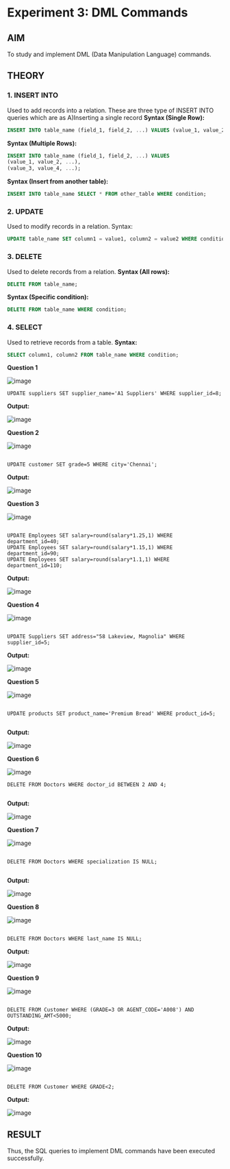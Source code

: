 # Experiment 3: DML Commands

## AIM
To study and implement DML (Data Manipulation Language) commands.

## THEORY

### 1. INSERT INTO
Used to add records into a relation.
These are three type of INSERT INTO queries which are as
A)Inserting a single record
**Syntax (Single Row):**
```sql
INSERT INTO table_name (field_1, field_2, ...) VALUES (value_1, value_2, ...);
```
**Syntax (Multiple Rows):**
```sql
INSERT INTO table_name (field_1, field_2, ...) VALUES
(value_1, value_2, ...),
(value_3, value_4, ...);
```
**Syntax (Insert from another table):**
```sql
INSERT INTO table_name SELECT * FROM other_table WHERE condition;
```
### 2. UPDATE
Used to modify records in a relation.
Syntax:
```sql
UPDATE table_name SET column1 = value1, column2 = value2 WHERE condition;
```
### 3. DELETE
Used to delete records from a relation.
**Syntax (All rows):**
```sql
DELETE FROM table_name;
```
**Syntax (Specific condition):**
```sql
DELETE FROM table_name WHERE condition;
```
### 4. SELECT
Used to retrieve records from a table.
**Syntax:**
```sql
SELECT column1, column2 FROM table_name WHERE condition;
```
**Question 1**

![image](https://github.com/user-attachments/assets/7648f9d0-cbf8-4e38-9f16-4731aa4bb30d)


```
UPDATE suppliers SET supplier_name='A1 Suppliers' WHERE supplier_id=8;

```

**Output:**

![image](https://github.com/user-attachments/assets/c02763ea-5fa2-41ef-ac7b-d3bb173b5de9)


**Question 2**



![image](https://github.com/user-attachments/assets/88c04280-458f-4938-a8b8-4b1054eaa805)


```

UPDATE customer SET grade=5 WHERE city='Chennai';

```


**Output:**

![image](https://github.com/user-attachments/assets/94da9d51-d849-45b6-bce2-30e60dcab19e)


**Question 3**


![image](https://github.com/user-attachments/assets/4d6b2a11-d307-4ed8-b02e-097401fa1499)



```

UPDATE Employees SET salary=round(salary*1.25,1) WHERE department_id=40;
UPDATE Employees SET salary=round(salary*1.15,1) WHERE department_id=90;
UPDATE Employees SET salary=round(salary*1.1,1) WHERE department_id=110;

```


**Output:**


![image](https://github.com/user-attachments/assets/c884b319-386c-4368-8f6c-3a9b12437c7d)




**Question 4**


![image](https://github.com/user-attachments/assets/fd7a7a70-f7db-4224-b0ce-afd19be4b838)




```

UPDATE Suppliers SET address="58 Lakeview, Magnolia" WHERE supplier_id=5;

```

**Output:**



![image](https://github.com/user-attachments/assets/3e863d95-02ab-41a6-8907-b499f2946210)



**Question 5**



![image](https://github.com/user-attachments/assets/d0ed280c-df00-4c02-bd90-5cf566ff3a5e)


```

UPDATE products SET product_name='Premium Bread' WHERE product_id=5;


```


**Output:**

![image](https://github.com/user-attachments/assets/acc0665f-aaa8-4b4d-9623-e5cd21ad8f98)



**Question 6**


![image](https://github.com/user-attachments/assets/8a6e35d9-14cc-46bb-9aca-653defc85289)

```
DELETE FROM Doctors WHERE doctor_id BETWEEN 2 AND 4;


```


**Output:**


![image](https://github.com/user-attachments/assets/4cc52f8f-bfa3-4a8e-8408-e47432f8f2a1)


**Question 7**


![image](https://github.com/user-attachments/assets/fe7b4750-7f0a-4417-8772-f384326b4ef6)



```

DELETE FROM Doctors WHERE specialization IS NULL;


```

**Output:**


![image](https://github.com/user-attachments/assets/231ed0b4-bc72-4a9c-b93f-c31f4f36bde9)






**Question 8**


![image](https://github.com/user-attachments/assets/7a14d2af-0753-4543-b32d-1d119b609475)



```

DELETE FROM Doctors WHERE last_name IS NULL;

```

**Output:**

![image](https://github.com/user-attachments/assets/f2cc8462-ed86-467d-81c3-9074c2541645)


**Question 9**

![image](https://github.com/user-attachments/assets/713092e5-37cc-47b9-8d9b-d254d2bb3f75)



```

DELETE FROM Customer WHERE (GRADE=3 OR AGENT_CODE='A008') AND OUTSTANDING_AMT<5000;

```

**Output:**

![image](https://github.com/user-attachments/assets/59501127-663f-48bc-b381-200be2028d05)


**Question 10**


![image](https://github.com/user-attachments/assets/9d9bfaf9-1eec-4f99-9170-78845c965436)


```

DELETE FROM Customer WHERE GRADE<2;

```

**Output:**


![image](https://github.com/user-attachments/assets/f26829d9-d131-4f8a-9bd7-7c22a11f8f09)



## RESULT
Thus, the SQL queries to implement DML commands have been executed successfully.
